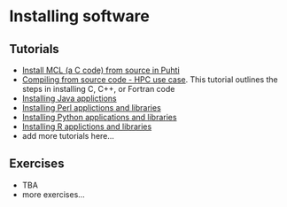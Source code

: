 # Installing software

## Tutorials
* [Install MCL (a C code) from source in Puhti](installing_hands-on_mcl.md)  
* [Compiling from source code - HPC use case](installing_high-performance-computing.md). This tutorial outlines the steps in installing C, C++, or Fortran code
* [Installing Java applictions](installing_hands-on_java.md)
* [Installing Perl applictions and libraries](installing_hands-on_perl.md)
* [Installing Python applications and libraries](installing_hands-on_python.md)
* [Installing R applictions and libraries](installing_hands-on_r.md)
* add more tutorials here...

## Exercises
* TBA
*  more exercises...